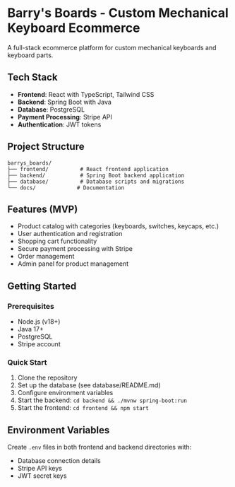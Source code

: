 # Barry's Boards - Custom Mechanical Keyboard Ecommerce

A full-stack ecommerce platform for custom mechanical keyboards and keyboard parts.

## Tech Stack

- **Frontend**: React with TypeScript, Tailwind CSS
- **Backend**: Spring Boot with Java
- **Database**: PostgreSQL
- **Payment Processing**: Stripe API
- **Authentication**: JWT tokens

## Project Structure

```
barrys_boards/
├── frontend/          # React frontend application
├── backend/           # Spring Boot backend application
├── database/          # Database scripts and migrations
└── docs/             # Documentation
```

## Features (MVP)

- Product catalog with categories (keyboards, switches, keycaps, etc.)
- User authentication and registration
- Shopping cart functionality
- Secure payment processing with Stripe
- Order management
- Admin panel for product management

## Getting Started

### Prerequisites
- Node.js (v18+)
- Java 17+
- PostgreSQL
- Stripe account

### Quick Start
1. Clone the repository
2. Set up the database (see database/README.md)
3. Configure environment variables
4. Start the backend: `cd backend && ./mvnw spring-boot:run`
5. Start the frontend: `cd frontend && npm start`

## Environment Variables

Create `.env` files in both frontend and backend directories with:
- Database connection details
- Stripe API keys
- JWT secret keys